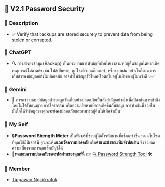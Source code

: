 ## 🔐 V2.1 Password Security  

### 📌 **Description**  
- ✅ Verify that backups are stored securely to prevent data from being stolen or corrupted. 

### 🤖 **ChatGPT**  
- 🔍 การสำรองข้อมูล (Backup) เป็นกระบวนการสำคัญที่ช่วยให้เราสามารถกู้คืนข้อมูลได้หากเกิดเหตุการณ์ไม่คาดคิด เช่น ไฟล์เสียหาย, ถูกโจมตีจากแฮ็กเกอร์, หรือระบบล่ม อย่างไรก็ตาม การเก็บสำรองข้อมูลอย่างไม่ปลอดภัย อาจทำให้ข้อมูลรั่วไหลหรือตกไปอยู่ในมือของผู้ไม่หวังดี 💡✅  

### 🧠 **Gemini**  
- 🔎 การตรวจสอบว่าข้อมูลสำรองถูกจัดเก็บอย่างปลอดภัยเป็นสิ่งสำคัญอย่างยิ่งเพื่อป้องกันการเข้าถึงโดยไม่ได้รับอนุญาต การโจรกรรม หรือความเสียหายที่อาจเกิดขึ้นกับข้อมูล การทำเช่นนี้ช่วยให้มั่นใจได้ว่าข้อมูลของคุณจะยังคงปลอดภัยและสามารถกู้คืนได้เมื่อจำเป็น

### 👤 **My Self**  
- 🔒**Password Strength Meter** เป็นฟีเจอร์ที่ช่วยผู้ใช้ตั้งรหัสผ่านที่แข็งแกร่งขึ้น หากเว็บไซต์ที่คุณใช้มีฟีเจอร์นี้ คุณจะเห็น**แถบวัดความปลอดภัย**หรือ**คำแนะนำขณะพิมพ์รหัสผ่าน** ซึ่งช่วยลดความเสี่ยงจากการถูกแฮ็กบัญชีได้
- 🔗**ทดสอบความปลอดภัยของรหัสผ่านของคุณที่นี่** 👉 [🔍 Password Strength Tool](https://www.passwordmonster.com/) 🛠️  

### 📂 **Member**
  - [Tippawan Ngobkratok](https://jis03.github.io/security-requirments)
